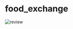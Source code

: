# food_exchange
![review](https://github.com/Arzeezar/food_exchange/blob/main/review_img/food_ex.png)
